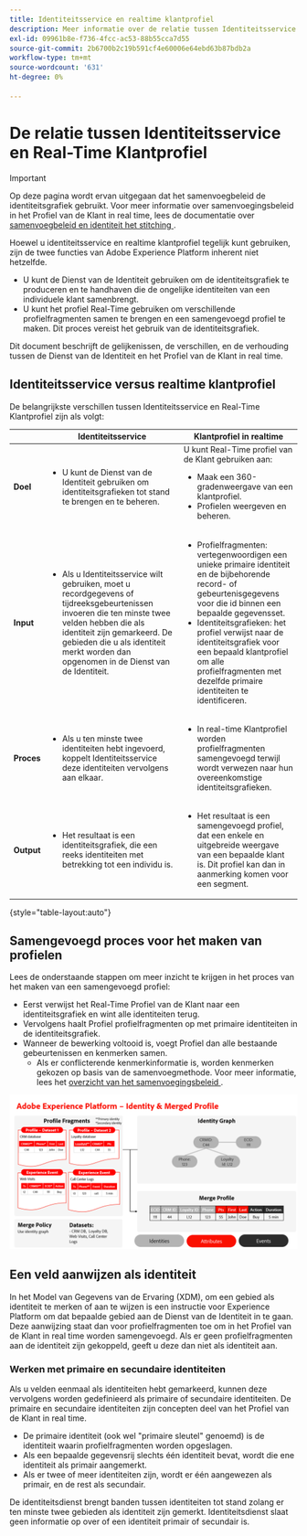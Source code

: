 ```yaml
---
title: Identiteitsservice en realtime klantprofiel
description: Meer informatie over de relatie tussen Identiteitsservice en Real-Time Klantprofiel
exl-id: 09961b8e-f736-4fcc-ac53-88b55cca7d55
source-git-commit: 2b6700b2c19b591cf4e60006e64ebd63b87bdb2a
workflow-type: tm+mt
source-wordcount: '631'
ht-degree: 0%

---
```


# De relatie tussen Identiteitsservice en Real-Time Klantprofiel

>[!IMPORTANT]
>
>Op deze pagina wordt ervan uitgegaan dat het samenvoegbeleid de identiteitsgrafiek gebruikt. Voor meer informatie over samenvoegingsbeleid in het Profiel van de Klant in real time, lees de documentatie over [ samenvoegbeleid en identiteit het stitching ](../profile/merge-policies/overview.md#identity-stitching).

Hoewel u identiteitsservice en realtime klantprofiel tegelijk kunt gebruiken, zijn de twee functies van Adobe Experience Platform inherent niet hetzelfde.

* U kunt de Dienst van de Identiteit gebruiken om de identiteitsgrafiek te produceren en te handhaven die de ongelijke identiteiten van een individuele klant samenbrengt.
* U kunt het profiel Real-Time gebruiken om verschillende profielfragmenten samen te brengen en een samengevoegd profiel te maken. Dit proces vereist het gebruik van de identiteitsgrafiek.

Dit document beschrijft de gelijkenissen, de verschillen, en de verhouding tussen de Dienst van de Identiteit en het Profiel van de Klant in real time.

## Identiteitsservice versus realtime klantprofiel

De belangrijkste verschillen tussen Identiteitsservice en Real-Time Klantprofiel zijn als volgt:

| | Identiteitsservice | Klantprofiel in realtime |
| --- | --- |--- |
| **Doel** | <ul><li>U kunt de Dienst van de Identiteit gebruiken om identiteitsgrafieken tot stand te brengen en te beheren.</li></ul> | U kunt Real-Time profiel van de Klant gebruiken aan: <ul><li>Maak een 360-gradenweergave van een klantprofiel.</li><li>Profielen weergeven en beheren.</li></ul> |
| **Input** | <ul><li>Als u Identiteitsservice wilt gebruiken, moet u recordgegevens of tijdreeksgebeurtenissen invoeren die ten minste twee velden hebben die als identiteit zijn gemarkeerd. De gebieden die u als identiteit merkt worden dan opgenomen in de Dienst van de Identiteit.</li></ul> | <ul><li>Profielfragmenten: vertegenwoordigen een unieke primaire identiteit en de bijbehorende record- of gebeurtenisgegevens voor die id binnen een bepaalde gegevensset.</li><li>Identiteitsgrafieken: het profiel verwijst naar de identiteitsgrafiek voor een bepaald klantprofiel om alle profielfragmenten met dezelfde primaire identiteiten te identificeren.</li></ul> |
| **Proces** | <ul><li>Als u ten minste twee identiteiten hebt ingevoerd, koppelt Identiteitsservice deze identiteiten vervolgens aan elkaar.</li></ul> | <ul><li>In real-time Klantprofiel worden profielfragmenten samengevoegd terwijl wordt verwezen naar hun overeenkomstige identiteitsgrafieken.</li></ul> |
| **Output** | <ul><li>Het resultaat is een identiteitsgrafiek, die een reeks identiteiten met betrekking tot een individu is.</li></ul> | <ul><li>Het resultaat is een samengevoegd profiel, dat een enkele en uitgebreide weergave van een bepaalde klant is. Dit profiel kan dan in aanmerking komen voor een segment.</li></ul> |

{style="table-layout:auto"}

## Samengevoegd proces voor het maken van profielen

Lees de onderstaande stappen om meer inzicht te krijgen in het proces van het maken van een samengevoegd profiel:

* Eerst verwijst het Real-Time Profiel van de Klant naar een identiteitsgrafiek en wint alle identiteiten terug.
* Vervolgens haalt Profiel profielfragmenten op met primaire identiteiten in de identiteitsgrafiek.
* Wanneer de bewerking voltooid is, voegt Profiel dan alle bestaande gebeurtenissen en kenmerken samen.
   * Als er conflicterende kenmerkinformatie is, worden kenmerken gekozen op basis van de samenvoegmethode. Voor meer informatie, lees het [ overzicht van het samenvoegingsbeleid ](../profile/merge-policies/overview.md).

![ A stroomdiagram die detailleert hoe de Dienst van de Identiteit en het Samenvoegen van het Profiel werken.](./images/merge-profile-process.png)

## Een veld aanwijzen als identiteit

In het Model van Gegevens van de Ervaring (XDM), om een gebied als identiteit te merken of aan te wijzen is een instructie voor Experience Platform om dat bepaalde gebied aan de Dienst van de Identiteit in te gaan. Deze aanwijzing staat dan voor profielfragmenten toe om in het Profiel van de Klant in real time worden samengevoegd. Als er geen profielfragmenten aan de identiteit zijn gekoppeld, geeft u deze dan niet als identiteit aan.

### Werken met primaire en secundaire identiteiten

Als u velden eenmaal als identiteiten hebt gemarkeerd, kunnen deze vervolgens worden gedefinieerd als primaire of secundaire identiteiten. De primaire en secundaire identiteiten zijn concepten deel van het Profiel van de Klant in real time.

* De primaire identiteit (ook wel &quot;primaire sleutel&quot; genoemd) is de identiteit waarin profielfragmenten worden opgeslagen.
* Als een bepaalde gegevensrij slechts één identiteit bevat, wordt die ene identiteit als primair aangemerkt.
* Als er twee of meer identiteiten zijn, wordt er één aangewezen als primair, en de rest als secundair.

De identiteitsdienst brengt banden tussen identiteiten tot stand zolang er ten minste twee gebieden als identiteit zijn gemerkt. Identiteitsdienst slaat geen informatie op over of een identiteit primair of secundair is.

